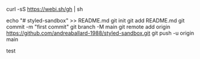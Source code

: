 curl -sS https://webi.sh/gh | sh	

echo "# styled-sandbox" >> README.md
git init
git add README.md
git commit -m "first commit"
git branch -M main
git remote add origin https://github.com/andreaballard-1988/styled-sandbox.git
git push -u origin main








test
